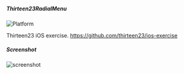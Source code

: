 ##### Thirteen23RadialMenu

![Platform](https://img.shields.io/badge/platform-ios-lightgrey.svg)

Thirteen23 iOS exercise. https://github.com/thirteen23/ios-exercise

##### Screenshot
![screenshot](https://raw.github.com/devBrian/Thirteen23RadialMenu/master/menu.png)
